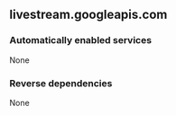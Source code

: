 ## livestream.googleapis.com

### Automatically enabled services

None

### Reverse dependencies

None
